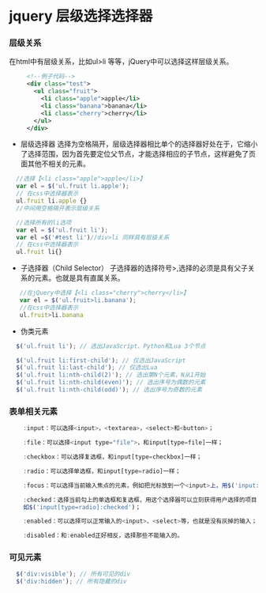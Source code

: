 # jquery 层级选择选择器
### 层级关系
 在html中有层级关系，比如ul>li 等等，jQuery中可以选择这样层级关系。

 ```xml
      <!--例子代码-->
      <div class="test">
        <ul class="fruit">
          <li class="apple">apple</li>
          <li class="banana">banana</li>
          <li class="cherry">cherry</li>
        </ul>
      </div>
 ```


  + 层级选择器
  选择为空格隔开，层级选择器相比单个的选择器好处在于，它缩小了选择范围，因为首先要定位父节点，才能选择相应的子节点，这样避免了页面其他不相关的元素。
```js
  //选择【<li class="apple">apple</li>】
  var el = $('ul.fruit li.apple');
  // 在css中选择器表示
  ul.fruit li.apple {}
  //中间用空格隔开表示层级关系
```

```js
  //选择所有的li选项 
  var el = $('ul.fruit li');
  var el =$('#test li')//div>li 同样具有层级关系
  // 在css中选择器表示
  ul.fruit li{}
```
 
   + 子选择器（Child Selector）
   子选择器的选择符号>,选择的必须是具有父子关系的元素。也就是具有直属关系。
```js
   //在jQuery中选择【<li class="cherry">cherry</li>】
   var el = $('ul.fruit>li.banana');
   //在css中选择器表示
   ul.fruit>li.banana
```
   + 伪类元素
   
```js
  $('ul.fruit li'); // 选出JavaScript、Python和Lua 3个节点

  $('ul.fruit li:first-child'); // 仅选出JavaScript
  $('ul.fruit li:last-child'); // 仅选出Lua
  $('ul.fruit li:nth-child(2)'); // 选出第N个元素，N从1开始
  $('ul.fruit li:nth-child(even)'); // 选出序号为偶数的元素
  $('ul.fruit li:nth-child(odd)'); // 选出序号为奇数的元素
```
    
### 表单相关元素
```js
    :input：可以选择<input>，<textarea>，<select>和<button>；

    :file：可以选择<input type="file">，和input[type=file]一样；

    :checkbox：可以选择复选框，和input[type=checkbox]一样；

    :radio：可以选择单选框，和input[type=radio]一样；

    :focus：可以选择当前输入焦点的元素，例如把光标放到一个<input>上，用$('input:focus')就可以选出；

    :checked：选择当前勾上的单选框和复选框，用这个选择器可以立刻获得用户选择的项目，
    如$('input[type=radio]:checked')；

    :enabled：可以选择可以正常输入的<input>、<select>等，也就是没有灰掉的输入；

    :disabled：和:enabled正好相反，选择那些不能输入的。
```
  
### 可见元素
```js
  $('div:visible'); // 所有可见的div
  $('div:hidden'); // 所有隐藏的div
```
